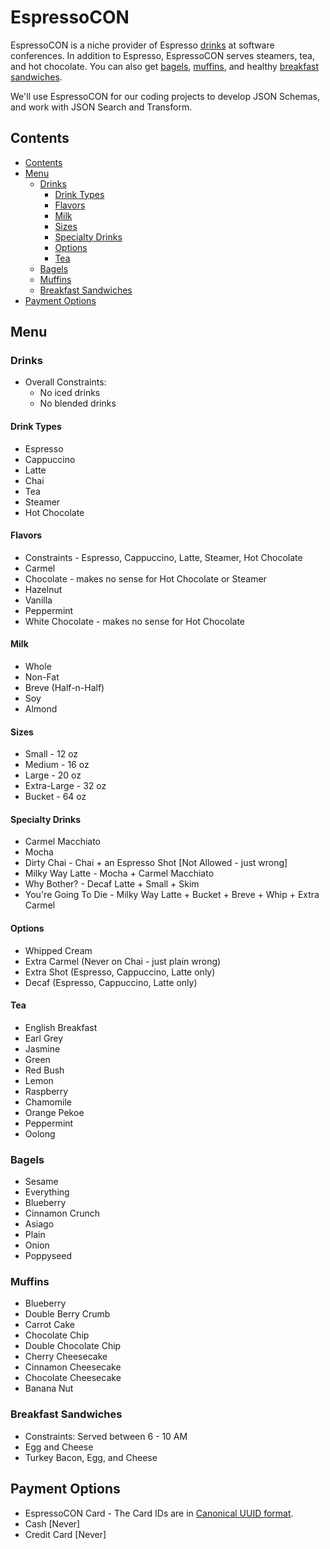 EspressoCON
===========
EspressoCON is a niche provider of Espresso [drinks](#drinks) at software conferences. In addition to Espresso, EspressoCON serves steamers, tea, and hot chocolate. You can also get [bagels](#bagels), [muffins](#muffins), and healthy [breakfast sandwiches](#breakfast-sandwiches).

We'll use EspressoCON for our coding projects to develop JSON Schemas, and work with JSON Search and Transform.


## Contents
- [Contents](#contents)
- [Menu](#menu)
    - [Drinks](#drinks)
        - [Drink Types](#drink-types)
        - [Flavors](#flavors)
        - [Milk](#milk)
        - [Sizes](#sizes)
        - [Specialty Drinks](#specialty-drinks)
        - [Options](#options)
        - [Tea](#tea)
    - [Bagels](#bagels)
    - [Muffins](#muffins)
    - [Breakfast Sandwiches](#breakfast-sandwiches)
- [Payment Options](#payment-options)


## Menu
### Drinks
* Overall Constraints:
  * No iced drinks
  * No blended drinks 

#### Drink Types 
* Espresso
* Cappuccino
* Latte
* Chai
* Tea
* Steamer
* Hot Chocolate

#### Flavors
* Constraints - Espresso, Cappuccino, Latte, Steamer, Hot Chocolate
* Carmel
* Chocolate - makes no sense for Hot Chocolate or Steamer
* Hazelnut
* Vanilla
* Peppermint
* White Chocolate - makes no sense for Hot Chocolate

#### Milk
* Whole
* Non-Fat
* Breve (Half-n-Half)
* Soy
* Almond

#### Sizes 
* Small      - 12 oz
* Medium     - 16 oz
* Large      - 20 oz
* Extra-Large - 32 oz
* Bucket     - 64 oz

#### Specialty Drinks
* Carmel Macchiato
* Mocha
* Dirty Chai - Chai + an Espresso Shot [Not Allowed - just wrong]
* Milky Way Latte - Mocha + Carmel Macchiato
* Why Bother? - Decaf Latte + Small + Skim 
* You're Going To Die - Milky Way Latte + Bucket + Breve + Whip + Extra Carmel

#### Options 
* Whipped Cream
* Extra Carmel (Never on Chai - just plain wrong)
* Extra Shot (Espresso, Cappuccino, Latte only)
* Decaf (Espresso, Cappuccino, Latte only)

#### Tea
* English Breakfast
* Earl Grey
* Jasmine
* Green
* Red Bush
* Lemon
* Raspberry
* Chamomile
* Orange Pekoe
* Peppermint
* Oolong

### Bagels
* Sesame
* Everything
* Blueberry
* Cinnamon Crunch
* Asiago
* Plain
* Onion
* Poppyseed

### Muffins
* Blueberry
* Double Berry Crumb
* Carrot Cake
* Chocolate Chip
* Double Chocolate Chip
* Cherry Cheesecake
* Cinnamon Cheesecake
* Chocolate Cheesecake
* Banana Nut

### Breakfast Sandwiches
* Constraints: Served between 6 - 10 AM
* Egg and Cheese
* Turkey Bacon, Egg, and Cheese


## Payment Options
* EspressoCON Card - The Card IDs are in [Canonical UUID format](https://en.wikipedia.org/wiki/Universally_unique_identifier#Definition).
* Cash [Never]
* Credit Card [Never]